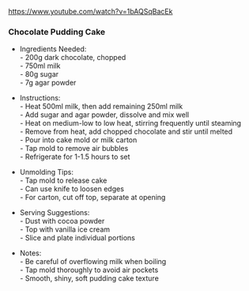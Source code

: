 https://www.youtube.com/watch?v=1bAQSqBacEk

### Chocolate Pudding Cake

- Ingredients Needed:  
    \- 200g dark chocolate, chopped  
    \- 750ml milk  
    \- 80g sugar  
    \- 7g agar powder
    
- Instructions:  
    \- Heat 500ml milk, then add remaining 250ml milk  
    \- Add sugar and agar powder, dissolve and mix well  
    \- Heat on medium-low to low heat, stirring frequently until steaming  
    \- Remove from heat, add chopped chocolate and stir until melted  
    \- Pour into cake mold or milk carton  
    \- Tap mold to remove air bubbles  
    \- Refrigerate for 1-1.5 hours to set
    
- Unmolding Tips:  
    \- Tap mold to release cake  
    \- Can use knife to loosen edges  
    \- For carton, cut off top, separate at opening
    
- Serving Suggestions:  
    \- Dust with cocoa powder  
    \- Top with vanilla ice cream  
    \- Slice and plate individual portions
    
- Notes:  
    \- Be careful of overflowing milk when boiling  
    \- Tap mold thoroughly to avoid air pockets  
    \- Smooth, shiny, soft pudding cake texture